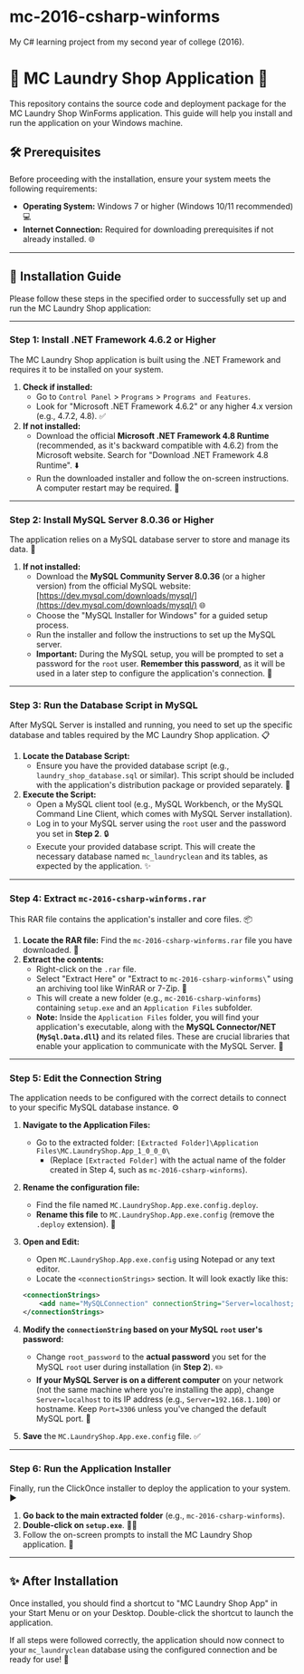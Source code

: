 # mc-2016-csharp-winforms
My C# learning project from my second year of college (2016).

# 🧺 MC Laundry Shop Application 🧼

This repository contains the source code and deployment package for the MC Laundry Shop WinForms application. This guide will help you install and run the application on your Windows machine.

## 🛠️ Prerequisites

Before proceeding with the installation, ensure your system meets the following requirements:

* **Operating System:** Windows 7 or higher (Windows 10/11 recommended) 💻
* **Internet Connection:** Required for downloading prerequisites if not already installed. 🌐

---

## 🚀 Installation Guide

Please follow these steps in the specified order to successfully set up and run the MC Laundry Shop application:

---

### Step 1: Install .NET Framework 4.6.2 or Higher

The MC Laundry Shop application is built using the .NET Framework and requires it to be installed on your system.

1.  **Check if installed:**
    * Go to `Control Panel` > `Programs` > `Programs and Features`.
    * Look for "Microsoft .NET Framework 4.6.2" or any higher 4.x version (e.g., 4.7.2, 4.8). ✅
2.  **If not installed:**
    * Download the official **Microsoft .NET Framework 4.8 Runtime** (recommended, as it's backward compatible with 4.6.2) from the Microsoft website. Search for "Download .NET Framework 4.8 Runtime". ⬇️
    * Run the downloaded installer and follow the on-screen instructions. A computer restart may be required. 🔄

---

### Step 2: Install MySQL Server 8.0.36 or Higher

The application relies on a MySQL database server to store and manage its data. 💾

1.  **If not installed:**
    * Download the **MySQL Community Server 8.0.36** (or a higher version) from the official MySQL website: [https://dev.mysql.com/downloads/mysql/](https://dev.mysql.com/downloads/mysql/) 🌐
    * Choose the "MySQL Installer for Windows" for a guided setup process.
    * Run the installer and follow the instructions to set up the MySQL server.
    * **Important:** During the MySQL setup, you will be prompted to set a password for the `root` user. **Remember this password**, as it will be used in a later step to configure the application's connection. 🔑

---

### Step 3: Run the Database Script in MySQL

After MySQL Server is installed and running, you need to set up the specific database and tables required by the MC Laundry Shop application. 📋

1.  **Locate the Database Script:**
    * Ensure you have the provided database script (e.g., `laundry_shop_database.sql` or similar). This script should be included with the application's distribution package or provided separately. 📄
2.  **Execute the Script:**
    * Open a MySQL client tool (e.g., MySQL Workbench, or the MySQL Command Line Client, which comes with MySQL Server installation).
    * Log in to your MySQL server using the `root` user and the password you set in **Step 2**. 🔒
    * Execute your provided database script. This will create the necessary database named `mc_laundryclean` and its tables, as expected by the application. ✨

---

### Step 4: Extract `mc-2016-csharp-winforms.rar`

This RAR file contains the application's installer and core files. 📦

1.  **Locate the RAR file:** Find the `mc-2016-csharp-winforms.rar` file you have downloaded. 📁
2.  **Extract the contents:**
    * Right-click on the `.rar` file.
    * Select "Extract Here" or "Extract to `mc-2016-csharp-winforms\`" using an archiving tool like WinRAR or 7-Zip. 📂
    * This will create a new folder (e.g., `mc-2016-csharp-winforms`) containing `setup.exe` and an `Application Files` subfolder.
    * **Note:** Inside the `Application Files` folder, you will find your application's executable, along with the **MySQL Connector/NET (`MySql.Data.dll`)** and its related files. These are crucial libraries that enable your application to communicate with the MySQL Server. 🔗

---

### Step 5: Edit the Connection String

The application needs to be configured with the correct details to connect to your specific MySQL database instance. ⚙️

1.  **Navigate to the Application Files:**
    * Go to the extracted folder: `[Extracted Folder]\Application Files\MC.LaundryShop.App_1_0_0_0\`
        * (Replace `[Extracted Folder]` with the actual name of the folder created in Step 4, such as `mc-2016-csharp-winforms`).
2.  **Rename the configuration file:**
    * Find the file named `MC.LaundryShop.App.exe.config.deploy`.
    * **Rename this file** to `MC.LaundryShop.App.exe.config` (remove the `.deploy` extension). 📝
3.  **Open and Edit:**
    * Open `MC.LaundryShop.App.exe.config` using Notepad or any text editor.
    * Locate the `<connectionStrings>` section. It will look exactly like this:

    ```xml
    <connectionStrings>
        <add name="MySQLConnection" connectionString="Server=localhost;Port=3306;Database=mc_laundryclean;Uid=root;Pwd=root_password;" providerName="MySql.Data.MySqlClient" />
    </connectionStrings>
    ```
4.  **Modify the `connectionString` based on your MySQL `root` user's password:**
    * Change `root_password` to the **actual password** you set for the MySQL `root` user during installation (in **Step 2**). ✏️
    * **If your MySQL Server is on a different computer** on your network (not the same machine where you're installing the app), change `Server=localhost` to its IP address (e.g., `Server=192.168.1.100`) or hostname. Keep `Port=3306` unless you've changed the default MySQL port. 📍
5.  **Save** the `MC.LaundryShop.App.exe.config` file. ✅

---

### Step 6: Run the Application Installer

Finally, run the ClickOnce installer to deploy the application to your system. ▶️

1.  **Go back to the main extracted folder** (e.g., `mc-2016-csharp-winforms`).
2.  **Double-click on `setup.exe`**. 🏃‍♂️
3.  Follow the on-screen prompts to install the MC Laundry Shop application. 📩

---

## ✨ After Installation

Once installed, you should find a shortcut to "MC Laundry Shop App" in your Start Menu or on your Desktop. Double-click the shortcut to launch the application.

If all steps were followed correctly, the application should now connect to your `mc_laundryclean` database using the configured connection and be ready for use! 🎉
